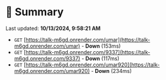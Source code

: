 # 📖 Summary
Last updated: **10/13/2024, 9:58:21 AM**

- `GET` [https://talk-m6gd.onrender.com/umar](https://talk-m6gd.onrender.com/umar) - **Down** (153ms)
- `GET` [https://talk-m6gd.onrender.com/9337](https://talk-m6gd.onrender.com/9337) - **Down** (117ms)
- `GET` [https://talk-m6gd.onrender.com/umar920](https://talk-m6gd.onrender.com/umar920) - **Down** (234ms)
